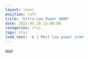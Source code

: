 ```yaml
---
layout: inner
position: left
title: 'Ultra-Low Power SRAM'
date: 2023-05-20 13:00:00
categories: vlsi
tags: vlsi 
lead_text: 'A 1 Mbit low power sram'
---
```


test